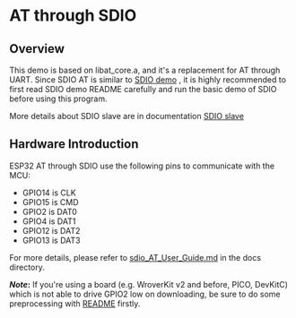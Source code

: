 # AT through SDIO

## Overview
This demo is based on libat_core.a, and it's a replacement for AT through UART. Since SDIO AT  is similar to [SDIO demo](https://github.com/espressif/esp-idf/tree/master/examples/peripherals/sdio) , it is highly recommended to first read SDIO demo README carefully and run the basic demo of SDIO before using this program.

More details about SDIO slave are in documentation [SDIO slave](https://docs.espressif.com/projects/esp-idf/en/latest/api-reference/peripherals/sdio_slave.html)

## Hardware Introduction
ESP32 AT through SDIO use the following pins to communicate with the MCU:  

- GPIO14 is CLK
- GPIO15 is CMD
- GPIO2  is DAT0
- GPIO4  is DAT1
- GPIO12 is DAT2
- GPIO13 is DAT3

For more details, please refer to [sdio_AT_User_Guide.md](https://github.com/espressif/esp32-at/tree/master/docs/sdio_AT_User_Guide.md) in the docs directory.

***Note*:** If you're using a board (e.g. WroverKit v2 and before, PICO, DevKitC) which is not able to drive GPIO2 low on downloading, be sure to do some preprocessing with [README](https://github.com/espressif/esp-idf/blob/master/examples/peripherals/sdio/README.md) firstly.
